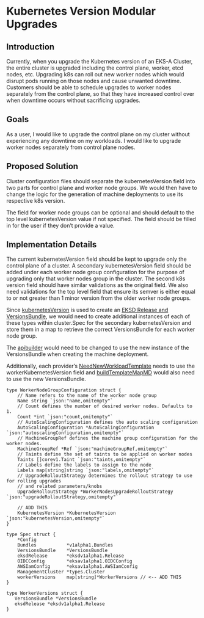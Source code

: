# Kubernetes Version Modular Upgrades

## Introduction

Currently, when you upgrade the Kubernetes version of an EKS-A Cluster, the entire cluster is upgraded including the control plane, worker, etcd nodes, etc. Upgrading k8s can roll out new worker nodes which would disrupt pods running on those nodes and cause unwanted downtime. 
Customers should be able to schedule upgrades to worker nodes separately from the control plane, so that they have increased control over when downtime occurs without sacrificing upgrades. 

## Goals

As a user, I would like to upgrade the control plane on my cluster without experiencing any downtime on my workloads. I would like to upgrade worker nodes separately from control plane nodes. 

## Proposed Solution

Cluster configuration files should separate the kubernetesVersion field into two parts for control plane and worker node groups. We would then have to change the logic for the generation of machine deployments to use its respective k8s version. 

The field for worker node groups can be optional and should default to the top level kubernetesVersion value if not specified. The field should be filled in for the user if they don’t provide a value. 

## Implementation Details

The current kubernetesVersion field should be kept to upgrade only the control plane of a cluster. A secondary kubernetesVersion field should be added under each worker node group configuration for the purpose of upgrading only that worker nodes group in the cluster. The second k8s version field should have similar validations as the original field.
We also need validations for the top level field that ensure its semver is either equal to or not greater than 1 minor version from the older worker node groups. 

Since [kubernetesVersion](https://github.com/tatlat/eks-anywhere/blob/main/pkg/cluster/fetch.go#L153) is used to create an [EKSD Release and VersionsBundle](https://github.com/aws/eks-anywhere/blob/ab8bea7667b598ce7500d49b0a3d4726f0775c2a/pkg/cluster/spec.go#L40), we would need to create additional instances of each of these types within cluster.Spec for the secondary kubernetesVersion and store them in a map to retrieve the correct VersionsBundle for each worker node group.

The [apibuilder](https://github.com/aws/eks-anywhere/blob/ab8bea7667b598ce7500d49b0a3d4726f0775c2a/pkg/clusterapi/apibuilder.go#L244) would need to be changed to use the new instance of the VersionsBundle when creating the machine deployment. 

Additionally, each provider’s [NeedNewWorkloadTemplate](https://github.com/aws/eks-anywhere/blob/ab8bea7667b598ce7500d49b0a3d4726f0775c2a/pkg/providers/docker/docker.go#L346) needs to use the workerKubernetesVersion field and [buildTemplateMapMD](https://github.com/aws/eks-anywhere/blob/ab8bea7667b598ce7500d49b0a3d4726f0775c2a/pkg/providers/docker/docker.go#L307) would also need to use the new VersionsBundle.

```golang
type WorkerNodeGroupConfiguration struct {
    // Name refers to the name of the worker node group
    Name string `json:"name,omitempty"`
    // Count defines the number of desired worker nodes. Defaults to 1.
    Count *int `json:"count,omitempty"`
    // AutoScalingConfiguration defines the auto scaling configuration
    AutoScalingConfiguration *AutoScalingConfiguration `json:"autoscalingConfiguration,omitempty"`
    // MachineGroupRef defines the machine group configuration for the worker nodes.
    MachineGroupRef *Ref `json:"machineGroupRef,omitempty"`
    // Taints define the set of taints to be applied on worker nodes
    Taints []corev1.Taint `json:"taints,omitempty"`
    // Labels define the labels to assign to the node
    Labels map[string]string `json:"labels,omitempty"`
    // UpgradeRolloutStrategy determines the rollout strategy to use for rolling upgrades
    // and related parameters/knobs
    UpgradeRolloutStrategy *WorkerNodesUpgradeRolloutStrategy `json:"upgradeRolloutStrategy,omitempty"`
    
    // ADD THIS
    KubernetesVersion *KubernetesVersion `json:"kubernetesVersion,omitempty"`
}
```

```golang
type Spec struct {
    *Config
    Bundles           *v1alpha1.Bundles
    VersionsBundle    *VersionsBundle
    eksdRelease       *eksdv1alpha1.Release
    OIDCConfig        *eksav1alpha1.OIDCConfig
    AWSIamConfig      *eksav1alpha1.AWSIamConfig
    ManagementCluster *types.Cluster 
    workerVersions    map[string]*WorkerVersions // <-- ADD THIS
}

type WorkerVersions struct {
   VersionsBundle *VersionsBundle
   eksdRelease *eksdv1alpha1.Release
}
```
